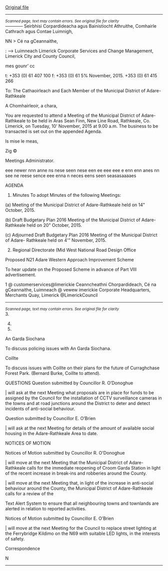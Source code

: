 [Original file](https://www.limerick.ie/sites/default/files/media/documents/2017-06/Agenda%20-%20Municipal%20District%20of%20Adare-Rathkeale%20-%2010th%20November%202015.pdf)

---
*<small>Scanned page, text may contain errors. See original file for clarity</small>*  
_—_——_—_ Seirbhisi Corpardideacha agus Bainistiocht Athruithe,
Comhairle Cathrach agus Contae Luimnigh,

NN > Cé na gCeannaithe,

: —> Luimneach
Limerick Corporate Services and Change Management,
Limerick City and County Council,

mes gounr’ cc

t: +353 (0) 61 407 100
f: +353 (0) 61
5% November, 2015. +353 (0) 61 415 266

To: The Cathaoirleach and Each Member of the Municipal
District of Adare-Rathkeale

A Chomhairleoir, a chara,

You are requested to attend a Meeting of the Municipal District of Adare- Rathkeale to be held in
Aras Sean Finn, New Line Road, Rathkeale, Co. Limerick, on Tuesday, 10’ November, 2015
at 9.00 a.m. The business to be transacted is set out on the appended Agenda.

Is mise le meas,

Zig ©

Meetings Administrator.

eee newer nnn anne ns nese seen nese een ee eee eee e enn enn anes nn see ne reese sence eee enna n neces eens seen seasasaaaaes

AGENDA

1. Minutes
To adopt Minutes of the following Meetings:

(a) Meeting of the Municipal District of Adare-Rathkeale held on 14" October, 2015.

(b) Draft Budgetary Plan 2016 Meeting of the Municipal District of Adare-Rathkeale
held on 20" October, 2015.

(c) Adjourned Draft Budgetary Plan 2016 Meeting of the Municipal District of Adare-
Rathkeale held on 4'” November, 2015.

2. Regional Directorate (Mid West National Road Design Office

Proposed N21 Adare Western Approach Improvement Scheme

To hear update on the Proposed Scheme in advance of Part VIII advertisement.

1 @ customerservices@limerickie
Ceanncheathni Chorpardideach, Cé na gCeannaithe, Luimneach @ vewew imerickie
Corporate Headquarters, Merchants Quay, Limerick  @LimerickCouncil


---
*<small>Scanned page, text may contain errors. See original file for clarity</small>*  
3.

4.

10.

An Garda Siochana

To discuss policing issues with An Garda Siochana.

Coillte

To discuss issues with Coillte on their plans for the future of Curraghchase Forest Park.
(Bernard Burke, Coillte to attend).

QUESTIONS
Question submitted by Councillor R. O’Donoghue

| will ask at the next Meeting what proposals are in place for funds to be assigned by the
Council for the installation of CCTV surveillance cameras in the towns and at road
junctions around the District to deter and detect incidents of anti-social behaviour.

Question submitted by Councillor E. O’Brien

| will ask at the next Meeting for details of the amount of available social housing in the
Adare-Rathkeale Area to date.

NOTICES OF MOTION

Notices of Motion submitted by Councillor R. O'Donoghue

| will move at the next Meeting that the Municipal District of Adare-Rathkeale calls for the
immediate reopening of Croom Garda Station in light of the recent increase in break-ins
and robberies around the County.

| will move at the next Meeting that, in light of the increase in anti-social behaviour
around the County, the Municipal District of Adare-Rathkeale calls for a review of the

Text Alert System to ensure that all neighbouring towns and townlands are alerted in
relation to reported activities.

Notices of Motion submitted by Councillor E. O’Brien

| will move at the next Meeting for the Council to replace street lighting at the Ferrybridge
Kildimo on the N69 with suitable LED lights, in the interests of safety.

Correspondence

N


---
